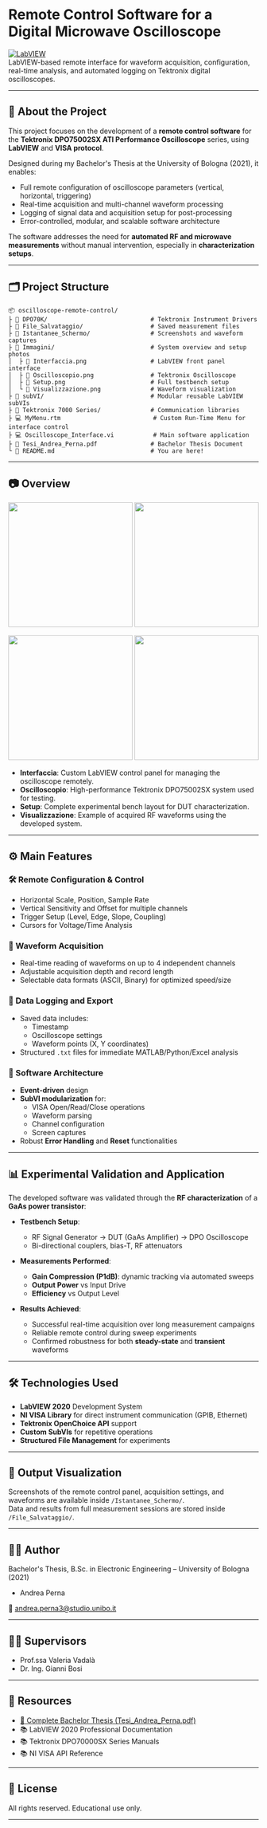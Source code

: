 #  Remote Control Software for a Digital Microwave Oscilloscope

[![LabVIEW](https://img.shields.io/badge/LabVIEW-Graphical%20Programming-yellow?logo=labview)](https://www.ni.com/en-us/shop/labview.html)  
LabVIEW-based remote interface for waveform acquisition, configuration, real-time analysis, and automated logging on Tektronix digital oscilloscopes.

---

## 🧠 About the Project

This project focuses on the development of a **remote control software** for the **Tektronix DPO75002SX ATI Performance Oscilloscope** series, using **LabVIEW** and **VISA protocol**.

Designed during my Bachelor's Thesis at the University of Bologna (2021), it enables:

- Full remote configuration of oscilloscope parameters (vertical, horizontal, triggering)
- Real-time acquisition and multi-channel waveform processing
- Logging of signal data and acquisition setup for post-processing
- Error-controlled, modular, and scalable software architecture

The software addresses the need for **automated RF and microwave measurements** without manual intervention, especially in **characterization setups**.

---

## 🗂 Project Structure

```
📦 oscilloscope-remote-control/
├ 📁 DPO70K/                             # Tektronix Instrument Drivers
├ 📁 File_Salvataggio/                   # Saved measurement files
├ 📁 Istantanee_Schermo/                 # Screenshots and waveform captures
├ 📁 Immagini/                           # System overview and setup photos
│  ├ 📸 Interfaccia.png                  # LabVIEW front panel interface
│  ├ 📸 Oscilloscopio.png                # Tektronix Oscilloscope
│  ├ 📸 Setup.png                        # Full testbench setup
│  └ 📸 Visualizzazione.png              # Waveform visualization
├ 📁 subVI/                              # Modular reusable LabVIEW subVIs
├ 📁 Tektronix 7000 Series/              # Communication libraries
├ 💻 MyMenu.rtm                          # Custom Run-Time Menu for interface control
├ 💻 Oscilloscope_Interface.vi           # Main software application
├ 📘 Tesi_Andrea_Perna.pdf               # Bachelor Thesis Document
└ 📄 README.md                           # You are here!
```

---

## 📷 Overview

<p align="center">
  <img src="./Immagini/Interfaccia.png" height="250"/>
  <img src="./Immagini/Oscilloscopio.png" height="250"/>
</p>

<p align="center">
  <img src="./Immagini/Setup.png" height="250"/>
  <img src="./Immagini/Visualizzazione.png" height="250"/>
</p>

- **Interfaccia**: Custom LabVIEW control panel for managing the oscilloscope remotely.
- **Oscilloscopio**: High-performance Tektronix DPO75002SX system used for testing.
- **Setup**: Complete experimental bench layout for DUT characterization.
- **Visualizzazione**: Example of acquired RF waveforms using the developed system.

---

## ⚙️ Main Features

### 🛠 Remote Configuration & Control

- Horizontal Scale, Position, Sample Rate
- Vertical Sensitivity and Offset for multiple channels
- Trigger Setup (Level, Edge, Slope, Coupling)
- Cursors for Voltage/Time Analysis

### 📡 Waveform Acquisition

- Real-time reading of waveforms on up to 4 independent channels
- Adjustable acquisition depth and record length
- Selectable data formats (ASCII, Binary) for optimized speed/size

### 📝 Data Logging and Export

- Saved data includes:
  - Timestamp
  - Oscilloscope settings
  - Waveform points (X, Y coordinates)
- Structured `.txt` files for immediate MATLAB/Python/Excel analysis

### 🔄 Software Architecture

- **Event-driven** design
- **SubVI modularization** for:
  - VISA Open/Read/Close operations
  - Waveform parsing
  - Channel configuration
  - Screen captures
- Robust **Error Handling** and **Reset** functionalities

---

## 📊 Experimental Validation and Application

The developed software was validated through the **RF characterization** of a **GaAs power transistor**:

- **Testbench Setup**:
  - RF Signal Generator → DUT (GaAs Amplifier) → DPO Oscilloscope
  - Bi-directional couplers, bias-T, RF attenuators

- **Measurements Performed**:
  - **Gain Compression (P1dB)**: dynamic tracking via automated sweeps
  - **Output Power** vs Input Drive
  - **Efficiency** vs Output Level

- **Results Achieved**:
  - Successful real-time acquisition over long measurement campaigns
  - Reliable remote control during sweep experiments
  - Confirmed robustness for both **steady-state** and **transient** waveforms

---

## 🛠 Technologies Used

- **LabVIEW 2020** Development System
- **NI VISA Library** for direct instrument communication (GPIB, Ethernet)
- **Tektronix OpenChoice API** support
- **Custom SubVIs** for repetitive operations
- **Structured File Management** for experiments

---

## 🎥 Output Visualization

Screenshots of the remote control panel, acquisition settings, and waveforms are available inside `/Istantanee_Schermo/`.  
Data and results from full measurement sessions are stored inside `/File_Salvataggio/`.

---

## 👨‍🎓 Author

Bachelor's Thesis, B.Sc. in Electronic Engineering – University of Bologna (2021)  
- Andrea Perna

📧 andrea.perna3@studio.unibo.it

---

## 👩‍🏫 Supervisors

- Prof.ssa Valeria Vadalà
- Dr. Ing. Gianni Bosi

---

## 📎 Resources

- [📘 Complete Bachelor Thesis (Tesi_Andrea_Perna.pdf)](./Tesi_Andrea_Perna.pdf)
- 📚 LabVIEW 2020 Professional Documentation
- 📚 Tektronix DPO70000SX Series Manuals
- 📚 NI VISA API Reference

---

## 📜 License

All rights reserved. Educational use only.

---
